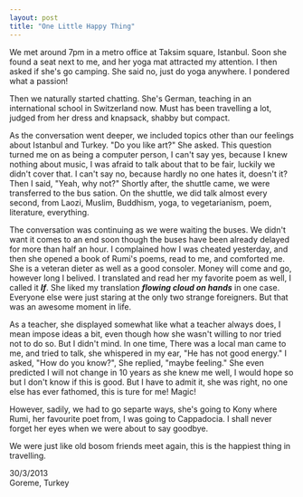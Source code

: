 ```yaml
---
layout: post
title: "One Little Happy Thing"
---
```



We met around 7pm in a metro office at Taksim square, Istanbul. Soon she found a seat next to me, and her yoga mat attracted my attention. I then asked if she's go camping. She said no, just do yoga anywhere. I pondered what a passion! 

Then we naturally started chatting. She's German, teaching in an international school in Switzerland now. Must has been travelling a lot, judged from her dress and knapsack, shabby but compact. 

As the conversation went deeper, we included topics other than our feelings about Istanbul and Turkey. "Do you like art?" She asked. This question turned me on as being a computer person, I can't say yes, because I knew nothing about music, I was afraid to talk about that to be fair, luckily we didn't cover that. I can't say no, because hardly no one hates it, doesn't it? Then I said, "Yeah, why not?" Shortly after, the shuttle came, we were transferred to the bus sation. On the shuttle, we did talk almost every second, from Laozi, Muslim, Buddhism, yoga, to vegetarianism, poem, literature, everything. 

The conversation was continuing as we were waiting the buses. We didn't want it comes to an end soon though the buses have been already delayed for more than half an hour. I complained how I was cheated yesterday, and then she opened a book of Rumi's poems, read to me, and comforted me. She is a veteran dieter as well as a good consoler. Money will come and go, however long I belived. I translated and read her my favorite poem as well, I called it ***If***. She liked my translation ***flowing cloud on hands*** in one case. Everyone else were just staring at the only two strange foreigners. But that was an awesome moment in life.

As a teacher, she displayed somewhat like what a teacher always does, I mean impose ideas a bit, even though how she wasn't willing to nor tried not to do so. But I didn't mind. In one time, There was a local man came to me, and tried to talk, she whispered in my ear, "He has not good energy." I asked, "How do you know?", She replied, "maybe feeling." She even predicted I will not change in 10 years as she knew me well, I would hope so but I don't know if this is good. But I have to admit it, she was right, no one else has ever fathomed, this is ture for me! Magic! 

However, sadily, we had to go separte ways, she's going to Kony where Rumi, her favourite poet from, I was going to Cappadocia. I shall never forget her eyes when we were about to say goodbye. 

We were just like old bosom friends meet again, this is the happiest thing in travelling. 




30/3/2013 <br>
Goreme, Turkey


















